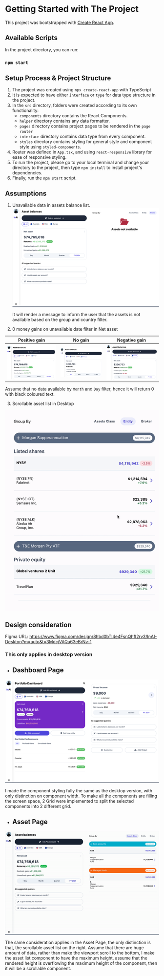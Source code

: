 # Getting Started with The Project

This project was bootstrapped with [Create React App](https://github.com/facebook/create-react-app).

## Available Scripts

In the project directory, you can run:

### `npm start`

## Setup Process & Project Structure

1. The project was created using `npx create-react-app` with TypeScript
2. It is expected to have either `interface` or `type` for data type structure in the project.
3. In the `src` directory, folders were created according to its own functionality:
    - `components` directory contains the React Components.
    - `helper` directory contains any data formatter.
    - `pages` directory contains project pages to be rendered in the `page router`
    - `interface` directory contains data type from every component.
    - `styles` directory contains styling for general style and component style using `styled-components`.
4. Router was defined in `App.tsx`, and using `react-responsive` library for ease of responsive styling.
5. To run the project, please go to your local terminal and change your directory to the project, then type `npm install` to install project's dependencies.
6. Finally, run the `npm start` script.


## Assumptions

1. Unavailable data in assets balance list.
![Alt text](image.png)
    
    It will render a message to inform the user that the assets is not available based on the group and country filter.

2. 0 money gains on unavailable date filter in Net asset

| Positive gain      | No gain      | Negative gain      |
| ------------- | ------------- | ------------- |
| ![Alt text](image-1.png) | ![Alt text](image-4.png) | ![Alt text](image-3.png) |

Assume that no data available by `Month` and `Day` filter, hence it will return 0 with black coloured text.

3. Scrollable asset list in Desktop

![Alt text](image-5.gif)

## Design consideration

Figma URL: https://www.figma.com/design/8hbd0bTl4e4FsnQhfI2rv3/InAI-Desktop?m=auto&t=3MdcjVAQa63eBrNv-1

### This only applies in desktop version

- ## Dashboard Page
![Alt text](image-5.png)

I made the component styling fully the same as the desktop version, with only distinction on component width. To make all the components are filling the screen space,
2 Grid were implemented to split the selected components into 2 different grid.

- ## Asset Page
![Alt text](image-6.gif)

The same consideration applies in the Asset Page, the only distinction is that, the scrollable asset list on the right. Assume that there are huge amount of data, rather than make the viewport scroll to the bottom, I make the asset list component to have the maximum height, assume that the rendered height is overflowing the maximum height of the component, then it will be a scrollable component.